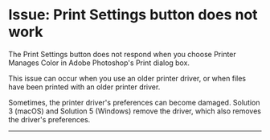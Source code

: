 # **Issue: Print Settings button does not work**

The Print Settings button does not respond when you choose Printer Manages Color in Adobe Photoshop's Print dialog box.

This issue can occur when you use an older printer driver, or when files have been printed with an older printer driver.

Sometimes, the printer driver's preferences can become damaged. Solution 3 (macOS) and Solution 5 (Windows) remove the driver, which also removes the driver's preferences.

<hr/>

